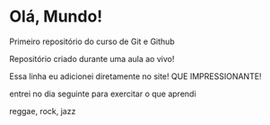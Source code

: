 
# Olá, Mundo!
 Primeiro repositório do curso de Git e Github

Repositório criado durante uma aula ao vivo!

Essa linha eu adicionei diretamente no site! QUE IMPRESSIONANTE!

entrei no dia seguinte para exercitar o que aprendi 

reggae, rock, jazz